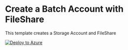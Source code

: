 # Create a Batch Account with FileShare

This template creates a Storage Account and FileShare

[![Deploy to Azure](https://aka.ms/deploytoazurebutton)](https://portal.azure.com/#create/Microsoft.Template/uri/https%3A%2F%2Fraw.githubusercontent.com%2Fchangbaebang%2Fazure_arm_template%2Fmain%2Fbatch%2FwithFileShare%2Fazuredeploy.json)